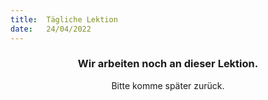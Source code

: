 ```yaml
---
title:  Tägliche Lektion
date:   24/04/2022
---
```


### <center>Wir arbeiten noch an dieser Lektion.</center>
<center>Bitte komme später zurück.</center>